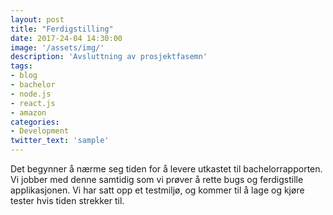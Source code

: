 ```yaml
---
layout: post
title: "Ferdigstilling"
date: 2017-24-04 14:30:00
image: '/assets/img/'
description: 'Avsluttning av prosjektfasemn'
tags: 
- blog
- bachelor
- node.js
- react.js
- amazon
categories:
- Development
twitter_text: 'sample'
---
```


Det begynner å nærme seg tiden for å levere utkastet til bachelorrapporten. Vi jobber med denne samtidig som vi prøver å rette bugs og ferdigstille applikasjonen.
Vi har satt opp et testmiljø, og kommer til å lage og kjøre tester hvis tiden strekker til. 
